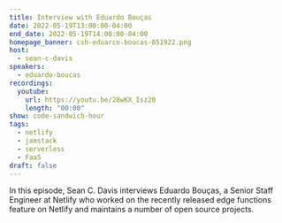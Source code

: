 ```yaml
---
title: Interview with Eduardo Bouças
date: 2022-05-19T13:00:00-04:00
end_date: 2022-05-19T14:00:00-04:00
homepage_banner: csh-eduarco-boucas-051922.png
host:
  - sean-c-davis
speakers:
  - eduardo-boucas
recordings:
  youtube:
    url: https://youtu.be/28wKX_Isz20
    length: "00:00"
show: code-sandwich-hour
tags:
  - netlify
  - jamstack
  - serverless
  - FaaS
draft: false
---
```


In this episode, Sean C. Davis interviews Eduardo Bouças, a Senior Staff Engineer at Netlify who worked on the recently released edge functions feature on Netlify and maintains a number of open source projects.
